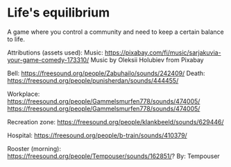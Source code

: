 # Life's equilibrium
A game where you control a community and need to keep a certain balance to life.

Attributions (assets used):
Music: https://pixabay.com/fi/music/sarjakuvia-your-game-comedy-173310/ Music by Oleksii Holubiev from Pixabay

Bell: https://freesound.org/people/Zabuhailo/sounds/242409/
Death: https://freesound.org/people/punisherdan/sounds/444455/

Workplace: https://freesound.org/people/Gammelsmurfen778/sounds/474005/
https://freesound.org/people/Gammelsmurfen778/sounds/474005/

Recreation zone: https://freesound.org/people/klankbeeld/sounds/629446/

Hospital: https://freesound.org/people/b-train/sounds/410379/

Rooster (morning): https://freesound.org/people/Tempouser/sounds/162851/? By: Tempouser